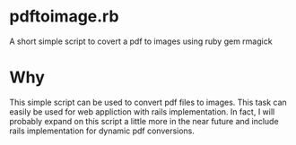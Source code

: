 # pdftoimage.rb
A short simple script to covert a pdf to images using ruby gem rmagick 

# Why
This simple script can be used to convert pdf files to images. This task can easily be used for web appliction with rails implementation. In fact, I will probably expand on this script a little more in the near future and include rails implementation for dynamic pdf conversions.

